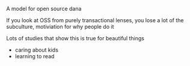 

A model for open source
dana

If you look at OSS from purely transactional lenses, you lose
  a lot of the subculture, motiviation for why people do it

Lots of studies that show this is true for beautiful things
  - caring about kids
  - learning to read
